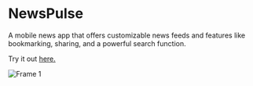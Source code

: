 # NewsPulse
A mobile news app that offers customizable news feeds and features like bookmarking, sharing, and a powerful search function.

Try it out [here.](https://mega.nz/file/qkxlFQTL#4RAQK0VnWrvKUK2Nxame99eSrEvYGGByiBQY5jghP-4)

![Frame 1](https://github.com/BenBariSouf/newsPulse/assets/58884711/e1eef807-2ba9-42a4-a499-2eb994de04c1)
